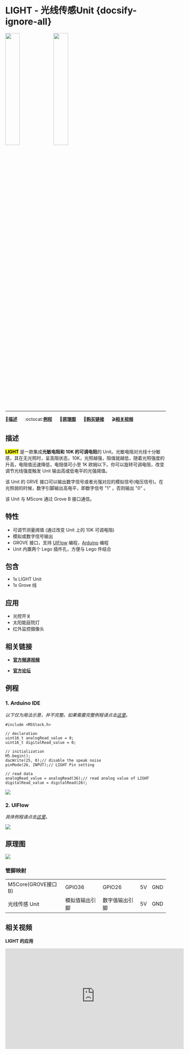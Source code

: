 # LIGHT - 光线传感Unit {docsify-ignore-all}

<img src="assets/img/product_pics/unit/M5GO_Unit_light.png" width="30%" height="30%"><img src="assets/img/product_pics/unit/unit_light_grove_b.png" width="30%" height="30%">

***

:memo:**[描述](#描述)**&nbsp;&nbsp;&nbsp;&nbsp;&nbsp;&nbsp;:octocat:**[例程](#例程)**&nbsp;&nbsp;&nbsp;&nbsp;&nbsp;&nbsp;:electric_plug:**[原理图](#原理图)**&nbsp;&nbsp;&nbsp;&nbsp;&nbsp;&nbsp;🛒**[购买链接](https://item.taobao.com/item.htm?spm=a1z10.3-c.w4002-1172588106.52.3a93425e5PQbBs&id=577601079444)**&nbsp;&nbsp;&nbsp;&nbsp;&nbsp;&nbsp;:clapper:**[相关视频](#相关视频)**

## 描述

**<mark>LIGHT</mark>** 是一款集成**光敏电阻和 10K 的可调电阻**的 Unit。光敏电阻对光线十分敏感，其在无光照时，呈高阻状态，10K，光照越强，阻值就越低，随着光照强度的升高，电阻值迅速降低，电阻值可小至 1K 欧姆以下。你可以旋转可调电阻，改变调节光线强度触发 Unit 输出高或低电平的光强阈值。

该 Unit 的 GRVE 接口可以输出数字信号或者光强对应的模拟信号(电压信号)。在光照弱的时候，数字引脚输出高电平，即数字信号 "1" ，否则输出 "0" 。

该 Unit 与 M5core 通过 Grove B 接口通信。

## 特性

-  可调节测量阈值 (通过改变 Unit 上的 10K 可调电阻)
-  模拟或数字信号输出
-  GROVE 接口，支持 [UIFlow](http://flow.m5stack.com) 编程，[Arduino](http://www.arduino.cc) 编程
-  Unit 内置两个 Lego 插件孔，方便与 Lego 件结合

## 包含

- 1x LIGHT Unit
- 1x Grove 线

## 应用

- 光控开关
- 太阳能庭院灯
- 红外监控摄像头

## 相关链接

- **[官方频道视频](https://i.youku.com/i/UNjE1ODA2MzE0OA==?spm=a2hzp.8253869.0.0)**

- **[官方论坛](http://forum.m5stack.com/)**

## 例程

### 1. Arduino IDE

*以下仅为用法示意，并不完整。如果需要完整例程请点击[这里](https://github.com/m5stack/M5-ProductExampleCodes/tree/master/Unit/LIGHT/Arduino)。*

```arduino
#include <M5Stack.h>

// declaration
uint16_t analogRead_value = 0;
uint16_t digitalRead_value = 0;

// initialization
M5.begin();
dacWrite(25, 0);// disable the speak noise
pinMode(26, INPUT);// LIGHT Pin setting

// read data
analogRead_value = analogRead(36);// read analog value of LIGHT
digitalRead_value = digitalRead(26);
```

<img src="assets/img/product_pics/unit/unit_example/LIGHT/example_unit_light_04.png">

### 2. UIFlow

*具体例程请点击[这里](https://github.com/m5stack/M5-ProductExampleCodes/tree/master/Unit/LIGHT/UIFlow)。*

<img src="assets/img/product_pics/unit/unit_example/LIGHT/example_unit_light_03.png">

## 原理图

<img src="assets/img/product_pics/unit/light_sch.JPG">

### 管脚映射

<table>
 <tr><td>M5Core(GROVE接口 B)</td><td>GPIO36</td><td>GPIO26</td><td>5V</td><td>GND</td></tr>
 <tr><td>光线传感 Unit</td><td>模拟值输出引脚</td><td>数字值输出引脚</td><td>5V</td><td>GND</td></tr>
</table>

## 相关视频

**LIGHT 的应用**

<iframe width="560" height="315" src="https://m5stack.oss-cn-shenzhen.aliyuncs.com/video/Blog/Twitch201901/Light%20Units.mp4" frameborder="0" allow="accelerometer; autoplay; encrypted-media; gyroscope; picture-in-picture" allowfullscreen></iframe>